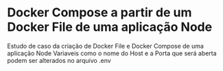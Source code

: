 # Docker Compose a partir de um Docker File de uma aplicação Node
Estudo de caso da criação de Docker File e Docker Compose de uma aplicação Node
Variaveis como o nome do Host e a Porta que será aberta podem ser alterados no arquivo .env
